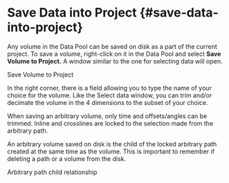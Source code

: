 # Save Data into Project {#save-data-into-project}

Any volume in the Data Pool can be saved on disk as a part of the current project. To save a volume, right-click on it in the Data Pool and select **Save Volume to Project.** A window similar to the one for selecting data will open.

Save Volume to Project

In the right corner, there is a field allowing you to type the name of your choice for the volume. Like the Select data window, you can trim and/or decimate the volume in the 4 dimensions to the subset of your choice.

When saving an arbitrary volume, only time and offsets/angles can be trimmed. Inline and crosslines are locked to the selection made from the arbitrary path.

An arbitrary volume saved on disk is the child of the locked arbitrary path created at the same time as the volume. This is important to remember if deleting a path or a volume from the disk.

Arbitrary path child relationship